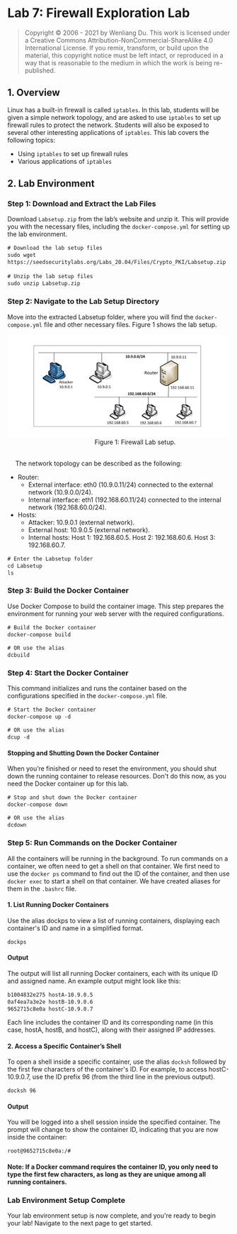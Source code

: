 # Lab 7: Firewall Exploration Lab

>Copyright © 2006 - 2021 by Wenliang Du.
>This work is licensed under a Creative Commons Attribution-NonCommercial-ShareAlike 4.0 International License. If you remix, transform, or build upon the material, this copyright notice must be left intact, or reproduced in a way that is reasonable to the medium in which the work is being re-published.

## 1. Overview
Linux has a built-in firewall is called `iptables`. In this lab, students will be given a simple network topology, and are asked to use `iptables` to set up firewall rules to protect the network. Students will also be exposed to several other interesting applications of `iptables`. This lab covers the following topics:

- Using `iptables` to set up firewall rules
- Various applications of `iptables`

## 2. Lab Environment

### Step 1: Download and Extract the Lab Files
Download `Labsetup.zip` from the lab’s website and unzip it. This will provide you with the necessary files, including the `docker-compose.yml` for setting up the lab environment.

```
# Download the lab setup files
sudo wget https://seedsecuritylabs.org/Labs_20.04/Files/Crypto_PKI/Labsetup.zip

# Unzip the lab setup files
sudo unzip Labsetup.zip
```

### Step 2: Navigate to the Lab Setup Directory
Move into the extracted Labsetup folder, where you will find the `docker-compose.yml` file and other necessary files. Figure 1 shows the lab setup.

![Lab setup](../images/net-sec-firewall-exploration-lab-setup.png)
&emsp; &emsp; &emsp; &emsp; &emsp; &emsp; &emsp; &emsp; &emsp; &emsp; &emsp; Figure 1: Firewall Lab setup.

<Br>
&emsp; 
The network topology can be described as the following:

* Router:
   - External interface: eth0 (10.9.0.11/24) connected to the external network (10.9.0.0/24).
   - Internal interface: eth1 (192.168.60.11/24) connected to the internal network (192.168.60.0/24).
* Hosts:
   - Attacker: 10.9.0.1 (external network).
   - External host: 10.9.0.5 (external network).
   - Internal hosts:
     Host 1: 192.168.60.5.
     Host 2: 192.168.60.6.
     Host 3: 192.168.60.7.

```
# Enter the Labsetup folder
cd Labsetup
ls
```

### Step 3: Build the Docker Container
Use Docker Compose to build the container image. This step prepares the environment for running your web server with the required configurations.

```
# Build the Docker container
docker-compose build
```
```
# OR use the alias
dcbuild
```

### Step 4: Start the Docker Container
This command initializes and runs the container based on the configurations specified in the `docker-compose.yml` file.

```
# Start the Docker container
docker-compose up -d
```
```
# OR use the alias
dcup -d
```

#### Stopping and Shutting Down the Docker Container
When you’re finished or need to reset the environment, you should shut down the running container to release resources.
Don't do this now, as you need the Docker container up for this lab.

```
# Stop and shut down the Docker container
docker-compose down
```
```
# OR use the alias
dcdown
```

### Step 5: Run Commands on the Docker Container
All the containers will be running in the background. To run commands on a container, we often need
to get a shell on that container. We first need to use the `docker ps` command to find out the ID of
the container, and then use `docker exec` to start a shell on that container. We have created aliases for
them in the `.bashrc` file.

#### 1. List Running Docker Containers
Use the alias dockps to view a list of running containers, displaying each container's ID and name in a simplified format.

```
dockps
```

#### Output
The output will list all running Docker containers, each with its unique ID and assigned name. An example output might look like this:

```
b1004832e275 hostA-10.9.0.5
0af4ea7a3e2e hostB-10.9.0.6
9652715c8e0a hostC-10.9.0.7
```
Each line includes the container ID and its corresponding name (in this case, hostA, hostB, and hostC), along with their assigned IP addresses.

#### 2. Access a Specific Container’s Shell
To open a shell inside a specific container, use the alias `docksh` followed by the first few characters of the container's ID. For example, to access hostC-10.9.0.7, use the ID prefix 96 (from the third line in the previous output).

```
docksh 96
```

#### Output
You will be logged into a shell session inside the specified container. The prompt will change to show the container ID, indicating that you are now inside the container:

```
root@9652715c8e0a:/#
```

#### Note: If a Docker command requires the container ID, you only need to type the first few characters, as long as they are unique among all running containers.

### Lab Environment Setup Complete

Your lab environment setup is now complete, and you're ready to begin your lab! Navigate to the next page to get started.
